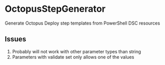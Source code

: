 # OctopusStepGenerator
Generate Octopus Deploy step templates from PowerShell DSC resources

## Issues
1. Probably will not work with other parameter types than string
2. Parameters with validate set only allows one of the values